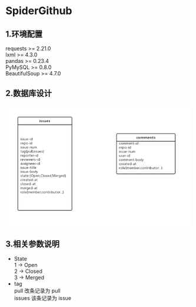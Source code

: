 # SpiderGithub
## 1.环境配置
requests >= 2.21.0  
lxml >= 4.3.0  
pandas >= 0.23.4  
PyMySQL >= 0.8.0  
BeautifulSoup >= 4.7.0  

## 2.数据库设计
![image](https://github.com/GMTernence/SpiderGithub/blob/master/Github.png)  


## 3.相关参数说明
* State  
   1 -> Open  
   2 -> Closed  
   3 -> Merged  
* tag  
  pull 改条记录为 pull  
  issues 该条记录为 issue  
